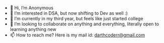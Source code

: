 - 👋 Hi, I’m Anonymous
- 👀 I’m interested in DSA, but now shifting to Dev as well :)
- 🌱 I’m currently in my third year, but feels like just started college
- 💞️ I’m looking to collaborate on anything and everything, literally open to learning anything new
- 📫 How to reach me? Here is my mail id: darthcoderr@gmail.com

<!---
littlewinks78/littlewinks78 is a ✨ special ✨ repository because its `README.md` (this file) appears on your GitHub profile.
You can click the Preview link to take a look at your changes.
--->
